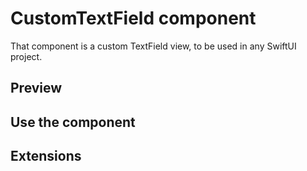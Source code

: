 # CustomTextField component
That component is a custom TextField view, to be used in any SwiftUI project.

## Preview

## Use the component

## Extensions
